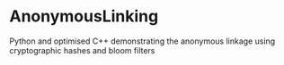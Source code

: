 # AnonymousLinking
Python and optimised C++ demonstrating the anonymous linkage using cryptographic hashes and bloom filters
